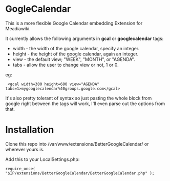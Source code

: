 GogleCalendar
====================

This is a more flexible Google Calendar embedding Extension for Meadiawiki.

It currently allows the following arguments in **gcal** or **googlecalendar** tags:

* width - the width of the google calendar, specify an integer.
* height - the height of the google calendar, again an integer.
* view - the default view; "WEEK", "MONTH", or "AGENDA".
* tabs - allow the user to change view or not, 1 or 0.

eg:

     <gcal width=300 height=600 view="AGENDA" tabs=1>mygooglecalendar%40groups.google.com</gcal>

It's also pretty tolerant of syntax so just pasting the whole block from google right between the tags will work, I'll even parse out the options from that.


Installation
============
Clone this repo into /var/www/extensions/BetterGoogleCalendar/ or wherever yours is.

Add this to your LocalSettings.php:

    require_once( "$IP/extensions/BetterGoogleCalendar/BetterGoogleCalendar.php" );
